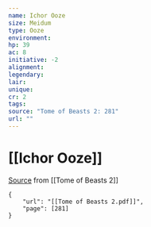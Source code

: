 ```yaml
---
name: Ichor Ooze
size: Meidum
type: Ooze
environment: 
hp: 39
ac: 8
initiative: -2
alignment: 
legendary: 
lair: 
unique: 
cr: 2
tags: 
source: "Tome of Beasts 2: 281"
url: ""
---
```

# [[Ichor Ooze]]

[Source](zotero://open-pdf/library/items/9UQIAB6R?page=281) from [[Tome of Beasts 2]]

```pdf
{
	"url": "[[Tome of Beasts 2.pdf]]",
	"page": [281]
}
```

